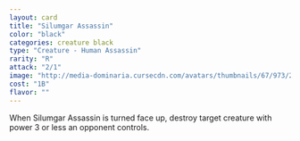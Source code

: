 ```yaml
---
layout: card
title: "Silumgar Assassin"
color: "black"
categories: creature black
type: "Creature - Human Assassin"
rarity: "R"
attack: "2/1"
image: "http://media-dominaria.cursecdn.com/avatars/thumbnails/67/973/200/283/635610736486983937.png"
cost: "1B"
flavor: ""
---
```


When Silumgar Assassin is turned face up, destroy target creature with power 3 or less an opponent controls.

